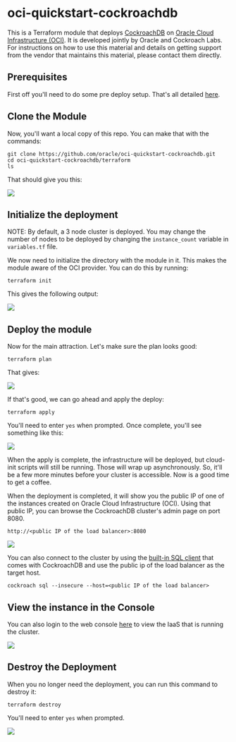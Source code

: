 # oci-quickstart-cockroachdb

This is a Terraform module that deploys [CockroachDB](https://www.cockroachlabs.com/) on [Oracle Cloud Infrastructure (OCI)](https://cloud.oracle.com/en_US/cloud-infrastructure). It is developed jointly by Oracle and Cockroach Labs. For instructions on how to use this material and details on getting support from the vendor that maintains this material, please contact them directly.

## Prerequisites
First off you'll need to do some pre deploy setup. That's all detailed [here](https://github.com/oracle/oci-quickstart-prerequisites).

## Clone the Module
Now, you'll want a local copy of this repo. You can make that with the commands:

    git clone https://github.com/oracle/oci-quickstart-cockroachdb.git
    cd oci-quickstart-cockroachdb/terraform
    ls

That should give you this:

![](./images/git-clone.png)

## Initialize the deployment

NOTE: By default, a 3 node cluster is deployed. You may change the number of nodes to be deployed by changing the `instance_count` variable in `variables.tf` file.

We now need to initialize the directory with the module in it.  This makes the module aware of the OCI provider.  You can do this by running:

    terraform init

This gives the following output:

![](./images/terraform-init.png)

## Deploy the module
Now for the main attraction.  Let's make sure the plan looks good:

    terraform plan

That gives:

![](./images/terraform-plan.png)

If that's good, we can go ahead and apply the deploy:

    terraform apply

You'll need to enter `yes` when prompted.  Once complete, you'll see something like this:

![](./images/terraform-apply.png)

When the apply is complete, the infrastructure will be deployed, but cloud-init scripts will still be running.  Those will wrap up asynchronously.  So, it'll be a few more minutes before your cluster is accessible.  Now is a good time to get a coffee.

When the deployment is completed, it will show you the public IP of one of the instances created on Oracle Cloud Infrastructure (OCI). Using that public IP, you can browse the CockroachDB cluster's admin page on port 8080.

`http://<public IP of the load balancer>:8080`

![](./images/cockroachdb.png)

You can also connect to the cluster by using the [built-in SQL client](https://www.cockroachlabs.com/docs/stable/install-cockroachdb-mac.html) that comes with CockroachDB and use the public ip of the load balancer as the target host.

`cockroach sql --insecure --host=<public IP of the load balancer>`

## View the instance in the Console
You can also login to the web console [here](https://console.us-phoenix-1.oraclecloud.com/a/compute/instances) to view the IaaS that is running the cluster.

![](./images/console.png)

## Destroy the Deployment
When you no longer need the deployment, you can run this command to destroy it:

    terraform destroy

You'll need to enter `yes` when prompted.

![](./images/terraform-destroy.png)
